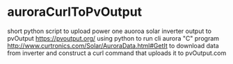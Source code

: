 # auroraCurlToPvOutput
short python script to upload power one auoroa solar inverter 
output to pvOutput https://pvoutput.org/
using python to run cli aurora "C" program http://www.curtronics.com/Solar/AuroraData.html#GetIt to download data from inverter
and construct  a curl command that uploads it to pvOutput.com
